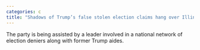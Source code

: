 ```yaml
---
categories: c
title: "Shadows of Trump’s false stolen election claims hang over Illinois GOP ‘election integrity’ efforts"
---
```

The party is being assisted by a leader involved in a national network of election deniers along with former Trump aides.